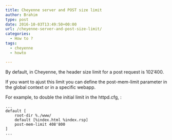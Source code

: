 ```yaml
---
title: Cheyenne server and POST size limit
author: Brahim
type: post
date: 2016-10-03T13:49:50+00:00
url: /cheyenne-server-and-post-size-limit/
categories:
  - How to ?
tags:
  - cheyenne
  - howto

---
```

By default, in Cheyenne, the header size limit for a post request is 102&#8217;400.
  
If you want to ajust this limit you can define the post-mem-limit parameter in the global context or in a specific webapp.
  
For example, to double the initial limit in the httpd.cfg, :

    ...
    default [
    	root-dir %./www/
    	default [%index.html %index.rsp]
    	post-mem-limit 408'800
    ]
    ...